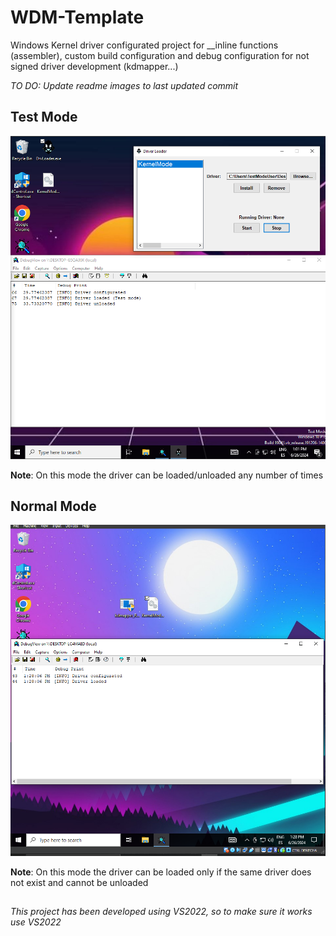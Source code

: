 # WDM-Template
Windows Kernel driver configurated project for __inline functions (assembler), custom build configuration and debug configuration for not signed driver development (kdmapper...)


*TO DO: Update readme images to last updated commit*

## Test Mode
![Test mode example](https://github.com/RainerTechie/WDM-Template/blob/main/readme/tesmode.PNG)

**Note**: On this mode the driver can be loaded/unloaded any number of times

## Normal Mode
![Normal mode example](https://github.com/RainerTechie/WDM-Template/blob/main/readme/normalmode.PNG)

**Note**: On this mode the driver can be loaded only if the same driver does not exist and cannot be unloaded

##
*This project has been developed using VS2022, so to make sure it works use VS2022*
